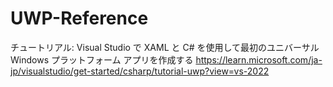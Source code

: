 # UWP-Reference

チュートリアル: Visual Studio で XAML と C# を使用して最初のユニバーサル Windows プラットフォーム アプリを作成する
https://learn.microsoft.com/ja-jp/visualstudio/get-started/csharp/tutorial-uwp?view=vs-2022
